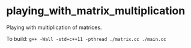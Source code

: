 # playing_with_matrix_multiplication
Playing with multiplication of matrices.

To build:
  `g++ -Wall -std=c++11 -pthread ./matrix.cc ./main.cc`

